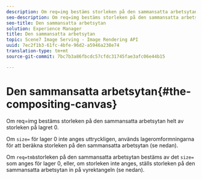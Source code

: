 ```yaml
---
description: Om req=img bestäms storleken på den sammansatta arbetsytan helt av storleken på lagret 0.
seo-description: Om req=img bestäms storleken på den sammansatta arbetsytan helt av storleken på lagret 0.
seo-title: Den sammansatta arbetsytan
solution: Experience Manager
title: Den sammansatta arbetsytan
topic: Scene7 Image Serving - Image Rendering API
uuid: 7ec2f1b3-61fc-4bfe-96d2-a5946a238e74
translation-type: tm+mt
source-git-commit: 7bc7b3a86fbcdc57cfdc31745fae3afc06e44b15

---
```



# Den sammansatta arbetsytan{#the-compositing-canvas}

Om req=img bestäms storleken på den sammansatta arbetsytan helt av storleken på lagret 0.

Om `size=` för lager 0 inte anges uttryckligen, används lageromformningarna för att beräkna storleken på den sammansatta arbetsytan (se nedan).

Om `req=tmb`storleken på den sammansatta arbetsytan bestäms av det `size=` som anges för lager 0, eller, om storleken inte anges, ställs storleken på den sammansatta arbetsytan in på vyrektangeln (se nedan).
